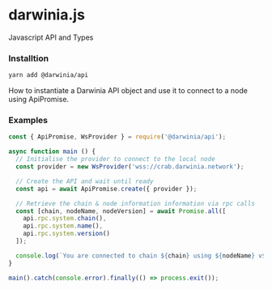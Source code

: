 # darwinia.js
Javascript API and Types

### Installtion

```bash
yarn add @darwinia/api
```
 How to instantiate a Darwinia API object and use it to connect to a node using ApiPromise.

### Examples
```javascript
const { ApiPromise, WsProvider } = require('@darwinia/api');

async function main () {
  // Initialise the provider to connect to the local node
  const provider = new WsProvider('wss://crab.darwinia.network');

  // Create the API and wait until ready
  const api = await ApiPromise.create({ provider });

  // Retrieve the chain & node information information via rpc calls
  const [chain, nodeName, nodeVersion] = await Promise.all([
    api.rpc.system.chain(),
    api.rpc.system.name(),
    api.rpc.system.version()
  ]);

  console.log(`You are connected to chain ${chain} using ${nodeName} v${nodeVersion}`);
}

main().catch(console.error).finally(() => process.exit());
```



